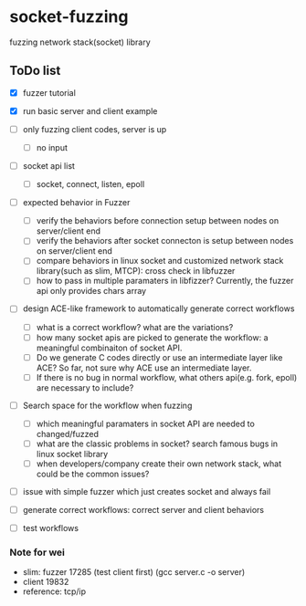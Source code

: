 # socket-fuzzing
fuzzing network stack(socket) library

## ToDo list
- [x] fuzzer tutorial
- [x] run basic server and client example
- [ ] only fuzzing client codes, server is up 
    - [ ] no input   
- [ ] socket api list
    - [ ] socket, connect, listen, epoll 
- [ ] expected behavior in Fuzzer 
    - [ ] verify the behaviors before connection setup between nodes on server/client end
    - [ ] verify the behaviors after socket connecton is setup between nodes on server/client end
    - [ ] compare behaviors in linux socket and customized network stack library(such as slim, MTCP): cross check in libfuzzer
    - [ ] how to pass in multiple paramaters in libfizzer? Currently, the fuzzer api only provides chars array
- [ ] design ACE-like framework to automatically generate correct workflows
    - [ ] what is a correct workflow? what are the variations?
    - [ ] how many socket apis are picked to generate the workflow: a meaningful combinaiton of socket API.
    - [ ] Do we generate C codes directly or use an intermediate layer like ACE? So far, not sure why ACE use an intermediate layer.
    - [ ] If there is no bug in normal workflow, what others api(e.g. fork, epoll) are necessary to include?
- [ ] Search space for the workflow when fuzzing
    - [ ] which meaningful paramaters in socket API are needed to changed/fuzzed
    - [ ] what are the classic problems in socket? search famous bugs in linux socket library
    - [ ] when developers/company create their own network stack, what could be the common issues?
- [ ] issue with simple fuzzer which just creates socket and always fail
- [ ] generate correct workflows: correct server and client behaviors
- [ ] test workflows



### Note for wei
- slim: fuzzer 17285 (test client first) (gcc server.c -o server)
- client 19832
- reference: tcp/ip
